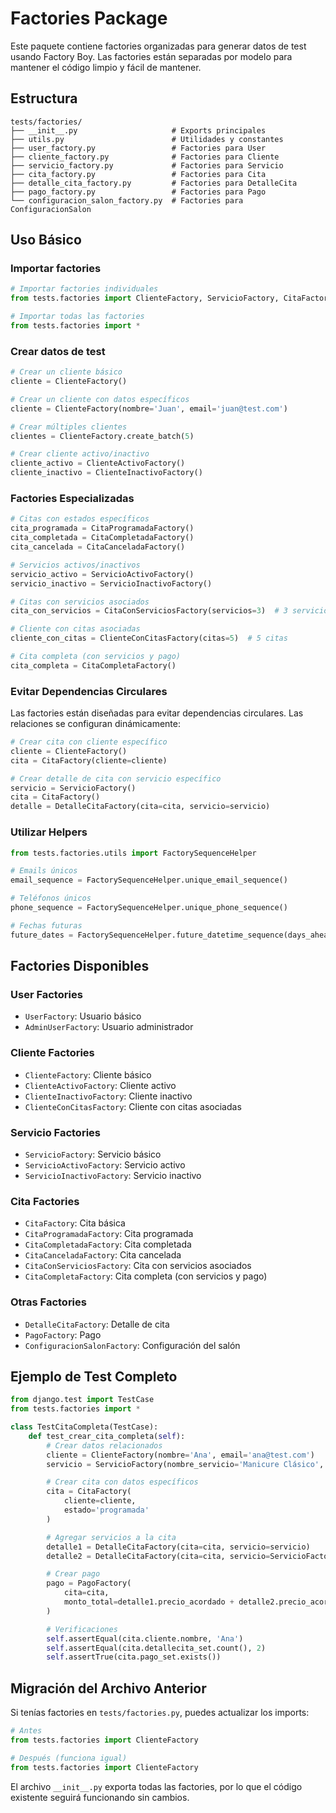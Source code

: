 # Factories Package

Este paquete contiene factories organizadas para generar datos de test usando Factory Boy. Las factories están separadas por modelo para mantener el código limpio y fácil de mantener.

## Estructura

```
tests/factories/
├── __init__.py                     # Exports principales
├── utils.py                        # Utilidades y constantes
├── user_factory.py                 # Factories para User
├── cliente_factory.py              # Factories para Cliente
├── servicio_factory.py             # Factories para Servicio
├── cita_factory.py                 # Factories para Cita
├── detalle_cita_factory.py         # Factories para DetalleCita
├── pago_factory.py                 # Factories para Pago
└── configuracion_salon_factory.py  # Factories para ConfiguracionSalon
```

## Uso Básico

### Importar factories

```python
# Importar factories individuales
from tests.factories import ClienteFactory, ServicioFactory, CitaFactory

# Importar todas las factories
from tests.factories import *
```

### Crear datos de test

```python
# Crear un cliente básico
cliente = ClienteFactory()

# Crear un cliente con datos específicos
cliente = ClienteFactory(nombre='Juan', email='juan@test.com')

# Crear múltiples clientes
clientes = ClienteFactory.create_batch(5)

# Crear cliente activo/inactivo
cliente_activo = ClienteActivoFactory()
cliente_inactivo = ClienteInactivoFactory()
```

### Factories Especializadas

```python
# Citas con estados específicos
cita_programada = CitaProgramadaFactory()
cita_completada = CitaCompletadaFactory()
cita_cancelada = CitaCanceladaFactory()

# Servicios activos/inactivos
servicio_activo = ServicioActivoFactory()
servicio_inactivo = ServicioInactivoFactory()

# Citas con servicios asociados
cita_con_servicios = CitaConServiciosFactory(servicios=3)  # 3 servicios

# Cliente con citas asociadas
cliente_con_citas = ClienteConCitasFactory(citas=5)  # 5 citas

# Cita completa (con servicios y pago)
cita_completa = CitaCompletaFactory()
```

### Evitar Dependencias Circulares

Las factories están diseñadas para evitar dependencias circulares. Las relaciones se configuran dinámicamente:

```python
# Crear cita con cliente específico
cliente = ClienteFactory()
cita = CitaFactory(cliente=cliente)

# Crear detalle de cita con servicio específico
servicio = ServicioFactory()
cita = CitaFactory()
detalle = DetalleCitaFactory(cita=cita, servicio=servicio)
```

### Utilizar Helpers

```python
from tests.factories.utils import FactorySequenceHelper

# Emails únicos
email_sequence = FactorySequenceHelper.unique_email_sequence()

# Teléfonos únicos
phone_sequence = FactorySequenceHelper.unique_phone_sequence()

# Fechas futuras
future_dates = FactorySequenceHelper.future_datetime_sequence(days_ahead=7)
```

## Factories Disponibles

### User Factories

- `UserFactory`: Usuario básico
- `AdminUserFactory`: Usuario administrador

### Cliente Factories

- `ClienteFactory`: Cliente básico
- `ClienteActivoFactory`: Cliente activo
- `ClienteInactivoFactory`: Cliente inactivo
- `ClienteConCitasFactory`: Cliente con citas asociadas

### Servicio Factories

- `ServicioFactory`: Servicio básico
- `ServicioActivoFactory`: Servicio activo
- `ServicioInactivoFactory`: Servicio inactivo

### Cita Factories

- `CitaFactory`: Cita básica
- `CitaProgramadaFactory`: Cita programada
- `CitaCompletadaFactory`: Cita completada
- `CitaCanceladaFactory`: Cita cancelada
- `CitaConServiciosFactory`: Cita con servicios asociados
- `CitaCompletaFactory`: Cita completa (con servicios y pago)

### Otras Factories

- `DetalleCitaFactory`: Detalle de cita
- `PagoFactory`: Pago
- `ConfiguracionSalonFactory`: Configuración del salón

## Ejemplo de Test Completo

```python
from django.test import TestCase
from tests.factories import *

class TestCitaCompleta(TestCase):
    def test_crear_cita_completa(self):
        # Crear datos relacionados
        cliente = ClienteFactory(nombre='Ana', email='ana@test.com')
        servicio = ServicioFactory(nombre_servicio='Manicure Clásico', precio=25000)

        # Crear cita con datos específicos
        cita = CitaFactory(
            cliente=cliente,
            estado='programada'
        )

        # Agregar servicios a la cita
        detalle1 = DetalleCitaFactory(cita=cita, servicio=servicio)
        detalle2 = DetalleCitaFactory(cita=cita, servicio=ServicioFactory())

        # Crear pago
        pago = PagoFactory(
            cita=cita,
            monto_total=detalle1.precio_acordado + detalle2.precio_acordado
        )

        # Verificaciones
        self.assertEqual(cita.cliente.nombre, 'Ana')
        self.assertEqual(cita.detallecita_set.count(), 2)
        self.assertTrue(cita.pago_set.exists())
```

## Migración del Archivo Anterior

Si tenías factories en `tests/factories.py`, puedes actualizar los imports:

```python
# Antes
from tests.factories import ClienteFactory

# Después (funciona igual)
from tests.factories import ClienteFactory
```

El archivo `__init__.py` exporta todas las factories, por lo que el código existente seguirá funcionando sin cambios.
